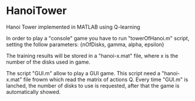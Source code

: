 # HanoiTower
Hanoi Tower implemented in MATLAB using Q-learning

In order to play a "console" game you have to run "towerOfHanoi.m" script, setting the follow parameters:
{nOfDisks, gamma, alpha, epsilon}

The training results will be stored in a "hanoi-x.mat" file, where x is the number of the disks used in game.

The script "GUI.m" allow to play a GUI game. This script need a "hanoi-x.mat" file frowm which read the matrix of actions Q.
Every time "GUI.m" is lanched, the number of disks to use is requested, after that the game is automatically showed.
